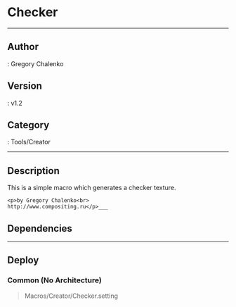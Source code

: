 # Checker
___

## Author
 : Gregory Chalenko

## Version
 : v1.2

## Category
 : Tools/Creator
___

## Description
<p>This is a simple macro which generates a checker texture.</p>
	
	<p>by Gregory Chalenko<br>
	http://www.compositing.ru</p>___

## Dependencies


___

## Deploy

### Common (No Architecture)

> Macros/Creator/Checker.setting  
